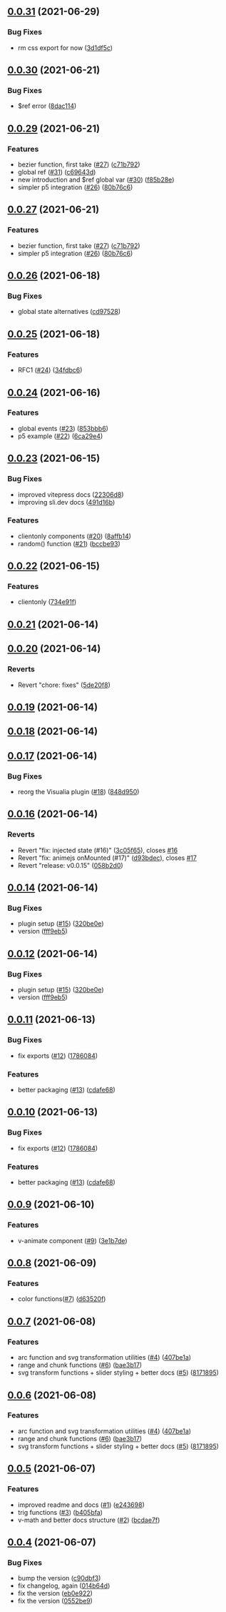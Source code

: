 ## [0.0.31](https://github.com/visualia/visualia/compare/v0.0.30...v0.0.31) (2021-06-29)

### Bug Fixes

- rm css export for now ([3d1df5c](https://github.com/visualia/visualia/commit/3d1df5c7c58e0b8e8ef24f05a8c63c5d7c5496e9))

## [0.0.30](https://github.com/visualia/visualia/compare/v0.0.29...v0.0.30) (2021-06-21)

### Bug Fixes

- $ref error ([8dac114](https://github.com/visualia/visualia/commit/8dac114537d43b0730b7778582fd860ff2bb3027))

## [0.0.29](https://github.com/visualia/visualia/compare/v0.0.26...v0.0.29) (2021-06-21)

### Features

- bezier function, first take ([#27](https://github.com/visualia/visualia/issues/27)) ([c71b792](https://github.com/visualia/visualia/commit/c71b792e47f716d35bb752b2405b3be9d8ed2ccb))
- global ref ([#31](https://github.com/visualia/visualia/issues/31)) ([c69643d](https://github.com/visualia/visualia/commit/c69643dbed3aad2ff725ab273712e1a4df49a364))
- new introduction and $ref global var ([#30](https://github.com/visualia/visualia/issues/30)) ([f85b28e](https://github.com/visualia/visualia/commit/f85b28e7845fe17132b5fe8e62610378d2e3c775))
- simpler p5 integration ([#26](https://github.com/visualia/visualia/issues/26)) ([80b76c6](https://github.com/visualia/visualia/commit/80b76c61a7305d42e137eba8fa373098c896bfc6))

## [0.0.27](https://github.com/visualia/visualia/compare/v0.0.26...v0.0.27) (2021-06-21)

### Features

- bezier function, first take ([#27](https://github.com/visualia/visualia/issues/27)) ([c71b792](https://github.com/visualia/visualia/commit/c71b792e47f716d35bb752b2405b3be9d8ed2ccb))
- simpler p5 integration ([#26](https://github.com/visualia/visualia/issues/26)) ([80b76c6](https://github.com/visualia/visualia/commit/80b76c61a7305d42e137eba8fa373098c896bfc6))

<a name="0.0.26"></a>

## [0.0.26](https://github.com/visualia/visualia/compare/v0.0.25...v0.0.26) (2021-06-18)

### Bug Fixes

- global state alternatives ([cd97528](https://github.com/visualia/visualia/commit/cd97528))

<a name="0.0.25"></a>

## [0.0.25](https://github.com/visualia/visualia/compare/v0.0.24...v0.0.25) (2021-06-18)

### Features

- RFC1 ([#24](https://github.com/visualia/visualia/issues/24)) ([34fdbc6](https://github.com/visualia/visualia/commit/34fdbc6))

## [0.0.24](https://github.com/visualia/visualia/compare/v0.0.23...v0.0.24) (2021-06-16)

### Features

- global events ([#23](https://github.com/visualia/visualia/issues/23)) ([853bbb6](https://github.com/visualia/visualia/commit/853bbb68319b9f4354b4b3047a73e0bede179304))
- p5 example ([#22](https://github.com/visualia/visualia/issues/22)) ([6ca29e4](https://github.com/visualia/visualia/commit/6ca29e4ecf663489e2c5840005b3f8aac2e38398))

## [0.0.23](https://github.com/visualia/visualia/compare/v0.0.20...v0.0.23) (2021-06-15)

### Bug Fixes

- improved vitepress docs ([22306d8](https://github.com/visualia/visualia/commit/22306d8ff159e7cc59e05ea47bcae7c62df8d835))
- improving sli.dev docs ([491d16b](https://github.com/visualia/visualia/commit/491d16baab3a507d31679cdd9f64acc4a007a98d))

### Features

- clientonly components ([#20](https://github.com/visualia/visualia/issues/20)) ([8affb14](https://github.com/visualia/visualia/commit/8affb1439aeb29291a87422e5c183f30027be144))
- random() function ([#21](https://github.com/visualia/visualia/issues/21)) ([bccbe93](https://github.com/visualia/visualia/commit/bccbe93019de4c4c4f31190f8e00f74544d560aa))

## [0.0.22](https://github.com/visualia/visualia/compare/v0.0.21...v0.0.22) (2021-06-15)

### Features

- clientonly ([734e91f](https://github.com/visualia/visualia/commit/734e91f13c1405bd105b7b54770e185972224fd6))

## [0.0.21](https://github.com/visualia/visualia/compare/v0.0.20...v0.0.21) (2021-06-14)

## [0.0.20](https://github.com/visualia/visualia/compare/v0.0.19...v0.0.20) (2021-06-14)

### Reverts

- Revert "chore: fixes" ([5de20f8](https://github.com/visualia/visualia/commit/5de20f83798c6c952f00b8450921037ab96a929a))

## [0.0.19](https://github.com/visualia/visualia/compare/v0.0.18...v0.0.19) (2021-06-14)

## [0.0.18](https://github.com/visualia/visualia/compare/v0.0.17...v0.0.18) (2021-06-14)

## [0.0.17](https://github.com/visualia/visualia/compare/v0.0.16...v0.0.17) (2021-06-14)

### Bug Fixes

- reorg the Visualia plugin ([#18](https://github.com/visualia/visualia/issues/18)) ([848d950](https://github.com/visualia/visualia/commit/848d9500523e58c653005fccc9da19d453e06449))

## [0.0.16](https://github.com/visualia/visualia/compare/v0.0.15...v0.0.16) (2021-06-14)

### Reverts

- Revert "fix: injected state (#16)" ([3c05f65](https://github.com/visualia/visualia/commit/3c05f65f85b85d3351a1e824e436a27ca6de2562)), closes [#16](https://github.com/visualia/visualia/issues/16)
- Revert "fix: animejs onMounted (#17)" ([d93bdec](https://github.com/visualia/visualia/commit/d93bdec81a88e9d37c431583bb0fc2fcaa8edb68)), closes [#17](https://github.com/visualia/visualia/issues/17)
- Revert "release: v0.0.15" ([058b2d0](https://github.com/visualia/visualia/commit/058b2d03cfbf47834ebd073248bbc68a53e5e135))

## [0.0.14](https://github.com/visualia/visualia/compare/v0.0.11...v0.0.14) (2021-06-14)

### Bug Fixes

- plugin setup ([#15](https://github.com/visualia/visualia/issues/15)) ([320be0e](https://github.com/visualia/visualia/commit/320be0ec22934514cc4885d4e80eeba9227582e0))
- version ([fff9eb5](https://github.com/visualia/visualia/commit/fff9eb525e7cfcc3439fbd5a9fe7ff7c9923305b))

## [0.0.12](https://github.com/visualia/visualia/compare/v0.0.11...v0.0.12) (2021-06-14)

### Bug Fixes

- plugin setup ([#15](https://github.com/visualia/visualia/issues/15)) ([320be0e](https://github.com/visualia/visualia/commit/320be0ec22934514cc4885d4e80eeba9227582e0))
- version ([fff9eb5](https://github.com/visualia/visualia/commit/fff9eb525e7cfcc3439fbd5a9fe7ff7c9923305b))

## [0.0.11](https://github.com/visualia/visualia/compare/v0.0.9...v0.0.11) (2021-06-13)

### Bug Fixes

- fix exports ([#12](https://github.com/visualia/visualia/issues/12)) ([1786084](https://github.com/visualia/visualia/commit/178608479cf7c3f6ad504cb8c18e11f39a1d3eb6))

### Features

- better packaging ([#13](https://github.com/visualia/visualia/issues/13)) ([cdafe68](https://github.com/visualia/visualia/commit/cdafe68f2204a8b74ccba860e2c3875876419a5a))

## [0.0.10](https://github.com/visualia/visualia/compare/v0.0.9...v0.0.10) (2021-06-13)

### Bug Fixes

- fix exports ([#12](https://github.com/visualia/visualia/issues/12)) ([1786084](https://github.com/visualia/visualia/commit/178608479cf7c3f6ad504cb8c18e11f39a1d3eb6))

### Features

- better packaging ([#13](https://github.com/visualia/visualia/issues/13)) ([cdafe68](https://github.com/visualia/visualia/commit/cdafe68f2204a8b74ccba860e2c3875876419a5a))

## [0.0.9](https://github.com/visualia/visualia/compare/v0.0.8...v0.0.9) (2021-06-10)

### Features

- v-animate component ([#9](https://github.com/visualia/visualia/issues/9)) ([3e1b7de](https://github.com/visualia/visualia/commit/3e1b7de705ac5e03122a0b2a093e339c79a06436))

## [0.0.8](https://github.com/visualia/visualia/compare/v0.0.7...v0.0.8) (2021-06-09)

### Features

- color functions([#7](https://github.com/visualia/visualia/issues/7)) ([d63520f](https://github.com/visualia/visualia/commit/d63520f89029f3561de30f603566c637d506b957))

## [0.0.7](https://github.com/visualia/visualia/compare/v0.0.5...v0.0.7) (2021-06-08)

### Features

- arc function and svg transformation utilities ([#4](https://github.com/visualia/visualia/issues/4)) ([407be1a](https://github.com/visualia/visualia/commit/407be1af6888c2c1869ff4834d1ae9a623052311))
- range and chunk functions ([#6](https://github.com/visualia/visualia/issues/6)) ([bae3b17](https://github.com/visualia/visualia/commit/bae3b177d737950361e674c3379ae0ba2ee0d5b5))
- svg transform functions + slider styling + better docs ([#5](https://github.com/visualia/visualia/issues/5)) ([8171895](https://github.com/visualia/visualia/commit/81718956d41565a3796f88e4266c8312b925a2c6))

## [0.0.6](https://github.com/visualia/visualia/compare/v0.0.5...v0.0.6) (2021-06-08)

### Features

- arc function and svg transformation utilities ([#4](https://github.com/visualia/visualia/issues/4)) ([407be1a](https://github.com/visualia/visualia/commit/407be1af6888c2c1869ff4834d1ae9a623052311))
- range and chunk functions ([#6](https://github.com/visualia/visualia/issues/6)) ([bae3b17](https://github.com/visualia/visualia/commit/bae3b177d737950361e674c3379ae0ba2ee0d5b5))
- svg transform functions + slider styling + better docs ([#5](https://github.com/visualia/visualia/issues/5)) ([8171895](https://github.com/visualia/visualia/commit/81718956d41565a3796f88e4266c8312b925a2c6))

## [0.0.5](https://github.com/visualia/visualia/compare/v0.0.4...v0.0.5) (2021-06-07)

### Features

- improved readme and docs ([#1](https://github.com/visualia/visualia/issues/1)) ([e243698](https://github.com/visualia/visualia/commit/e24369816f886423d2f8fbeec54b2390f28df2b6))
- trig functions ([#3](https://github.com/visualia/visualia/issues/3)) ([b405bfa](https://github.com/visualia/visualia/commit/b405bfa64ec158b069ae6bbdb5831571b4deb092))
- v-math and better docs structure ([#2](https://github.com/visualia/visualia/issues/2)) ([bcdae7f](https://github.com/visualia/visualia/commit/bcdae7fbbbde702c8597a2c2b63907740c7d7303))

## [0.0.4](https://github.com/visualia/visualia/compare/v0.0.3...v0.0.4) (2021-06-07)

### Bug Fixes

- bump the version ([c90dbf3](https://github.com/visualia/visualia/commit/c90dbf3533d42d40f45147deef96f0544b71516b))
- fix changelog, again ([014b64d](https://github.com/visualia/visualia/commit/014b64ddeb92ee3b81f6acd93be9fdbac38a5d31))
- fix the version ([eb0e922](https://github.com/visualia/visualia/commit/eb0e922f390f58c5ee3e68514148a32842b7e130))
- fix the version ([0552be9](https://github.com/visualia/visualia/commit/0552be9d41751ad3f134e7d5a9f276b1ed7d176c))
